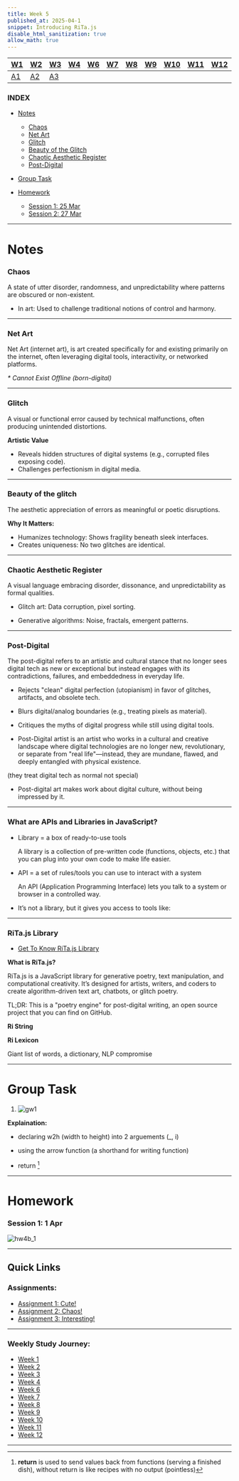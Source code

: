```yaml
---
title: Week 5
published_at: 2025-04-1
snippet: Introducing RiTa.js
disable_html_sanitization: true
allow_math: true
---
```


| [W1](https://waikei1-creative-co-63.deno.dev/week1) | [W2](https://waikei1-creative-co-63.deno.dev/week2) | [W3](https://waikei1-creative-co-63.deno.dev/week3) | [W4](https://waikei1-creative-co-63.deno.dev/week4) | [W6](https://waikei1-creative-co-63.deno.dev/week6) | [W7](https://waikei1-creative-co-63.deno.dev/week7) | [W8](https://waikei1-creative-co-63.deno.dev/week8) | [W9](https://waikei1-creative-co-63.deno.dev/week9) | [W10](https://waikei1-creative-co-63.deno.dev/week10) | [W11](https://waikei1-creative-co-63.deno.dev/week11) | [W12](https://waikei1-creative-co-63.deno.dev/week12) |
| --------------------------------------------------- | --------------------------------------------------- | --------------------------------------------------- | --------------------------------------------------- | --------------------------------------------------- | --------------------------------------------------- | --------------------------------------------------- | --------------------------------------------------- | ----------------------------------------------------- | ----------------------------------------------------- | ----------------------------------------------------- |
| [A1](https://waikei1-creative-co-63.deno.dev/A1)    | [A2](https://waikei1-creative-co-63.deno.dev/A2)    | [A3](https://waikei1-creative-co-63.deno.dev/A3)    |

### INDEX

- [Notes](https://waikei1-creative-co-63.deno.dev/week5#notes)

  - [Chaos](https://waikei1-creative-co-63.deno.dev/week5#chaos)
  - [Net Art](https://waikei1-creative-co-63.deno.dev/week5#net-art)
  - [Glitch](https://waikei1-creative-co-63.deno.dev/week5#glitch)
  - [Beauty of the Glitch](https://waikei1-creative-co-63.deno.dev/week5#beauty-of-the-glitch)
  - [Chaotic Aesthetic Register](https://waikei1-creative-co-63.deno.dev/week5#chaotic-aesthetic-register)
  - [Post-Digital](https://waikei1-creative-co-63.deno.dev/week5#post-digital)

- [Group Task](https://waikei1-creative-co-63.deno.dev/week5#group-task)

- [Homework](https://waikei1-creative-co-63.deno.dev/week4#homework)

  - [Session 1: 25 Mar](https://waikei1-creative-co-63.deno.dev/week3#session-1-25-mar)
  - [Session 2: 27 Mar](https://waikei1-creative-co-63.deno.dev/week3#session-2-27-mar)

---

# Notes

### Chaos

A state of utter disorder, randomness, and unpredictability where patterns are obscured or non-existent.

- In art: Used to challenge traditional notions of control and harmony.

---

### Net Art

Net Art (internet art), is art created specifically for and existing primarily on the internet, often leveraging digital tools, interactivity, or networked platforms.

_\* Cannot Exist Offline (born-digital)_

---

### Glitch

A visual or functional error caused by technical malfunctions, often producing unintended distortions.

**Artistic Value**

- Reveals hidden structures of digital systems (e.g., corrupted files exposing code).
- Challenges perfectionism in digital media.

---

### Beauty of the glitch

The aesthetic appreciation of errors as meaningful or poetic disruptions.

**Why It Matters:**

- Humanizes technology: Shows fragility beneath sleek interfaces.
- Creates uniqueness: No two glitches are identical.

---

### Chaotic Aesthetic Register

A visual language embracing disorder, dissonance, and unpredictability as formal qualities.

- Glitch art: Data corruption, pixel sorting.

- Generative algorithms: Noise, fractals, emergent patterns.

---

### Post-Digital

The post-digital refers to an artistic and cultural stance that no longer sees digital tech as new or exceptional but instead engages with its contradictions, failures, and embeddedness in everyday life.

- Rejects "clean" digital perfection (utopianism) in favor of glitches, artifacts, and obsolete tech.

- Blurs digital/analog boundaries (e.g., treating pixels as material).

- Critiques the myths of digital progress while still using digital tools.

* Post-Digital artist is an artist who works in a cultural and creative landscape where digital technologies are no longer new, revolutionary, or separate from "real life"—instead, they are mundane, flawed, and deeply entangled with physical existence.

(they treat digital tech as normal not special)

- Post-digital art makes work about digital culture, without being impressed by it.

---

### What are APIs and Libraries in JavaScript?

- Library = a box of ready-to-use tools

  A library is a collection of pre-written code (functions, objects, etc.) that you can plug into your own code to make life easier.

- API = a set of rules/tools you can use to interact with a system

  An API (Application Programming Interface) lets you talk to a system or browser in a controlled way.

- It’s not a library, but it gives you access to tools like:

---

### RiTa.js Library

- [Get To Know RiTa.js Library](https://youtu.be/lIPEvh8HbGQ)

**What is RiTa.js?**

RiTa.js is a JavaScript library for generative poetry, text manipulation, and computational creativity. It’s designed for artists, writers, and coders to create algorithm-driven text art, chatbots, or glitch poetry.

TL;DR: This is a "poetry engine" for post-digital writing, an open source project that you can find on GitHub.

**Ri String**

**Ri Lexicon**

Giant list of words, a dictionary, NLP compromise

---

# Group Task

1.  ![gw1](/w05s1/gw1.png)

**Explaination:**

- declaring w2h (width to height) into 2 arguements (\_, i)

- using the arrow function (a shorthand for writing function)

- return [^2]  
  [^2]: **return** is used to send values back from functions (serving a finished dish), without return is like recipes with no output (pointless)

---

# Homework

### Session 1: 1 Apr

![hw4b_1](/w05s1/hw4b_1.png)

<canvas id="glitch_self_portrait"></canvas>

<script type="module">

   const cnv = document.getElementById (`glitch_self_portrait`)
   cnv.width = cnv.parentNode.scrollWidth
   cnv.height = cnv.width * 9 / 16
   cnv.style.backgroundColor = `deeppink`

   const ctx = cnv.getContext (`2d`)

   

---

![hw4b_2](/w05s1/hw4b_2.png)

---

![hw4b_3](/w05s1/hw4b_3.png)

---

### Session 2: 3 Apr

![hw5a_1](/w05s2/hw5a_1.png)

**Post-Digital Artist: Cory Arcangel**

Work: [Super Mario Clouds (2002)](https://whitney.org/collection/works/20588)

In this work, Cory Arcangel hacked the game Super Mario Bros., erasing all gameplay elements and leaving only the endlessly scrolling blue sky and clouds.

Cramer argues that post-digital art abandons the “wow” factor. Arcangel’s manipulation of the game’s code demonstrates this approach—treating the digital medium not as a spectacle, but as raw material to be deconstructed and reimagined.

The piece exists as both a downloadable ROM and a physical cartridge in the Whitney Museum further dissolving the boundaries between virtual and physical space.

Other than that, the work is in an incomplete state (missing Mario, enemies, etc) also reflects the digital dysfunction.

---

![hw5a_2](/w05s2/hw5a_2.png)

The artist is using programming and video technology to alter the game’s code by removing the elements in the game.

If the artwork was recreated using JavaScript (recreated the endlessly scrolling blue sky and clouds), technologies, APIs, and libraries that could be used:

1. **Canvas API / p5.js**

   These would be more than sufficient to create the basic visual effects. (draw and animate the scrolling clouds and sky)

2. **Web Audio API**

   control over sound elements. (AudioContext?)

---

![hw5a_3](/w05s2/hw5a_3.png)

---

<script src="./scripts/p5.js"></script>

<canvas id="p5_example"></canvas>

<script>
    const cnv = document.getElementById ("p5_example")
    const w = cnv.parentNode.scrollWidth
    const h = w * 9 / 16

    function setup () {
        createCanvas (w, h, P2D, cnv)
    }

    function draw () {
        background (`red`)
        console.log (frameCount)
    }

</script>

---

## Quick Links

### Assignments:

- [Assignment 1: Cute!](https://waikei1-creative-co-63.deno.dev/A1)
- [Assignment 2: Chaos!](https://waikei1-creative-co-63.deno.dev/A2)
- [Assignment 3: Interesting!](https://waikei1-creative-co-63.deno.dev/A3)

---

### Weekly Study Journey:

- [Week 1](https://waikei1-creative-co-63.deno.dev/week1)
- [Week 2](https://waikei1-creative-co-63.deno.dev/week2)
- [Week 3](https://waikei1-creative-co-63.deno.dev/week3)
- [Week 4](https://waikei1-creative-co-63.deno.dev/week4)
- [Week 6](https://waikei1-creative-co-63.deno.dev/week6)
- [Week 7](https://waikei1-creative-co-63.deno.dev/week7)
- [Week 8](https://waikei1-creative-co-63.deno.dev/week8)
- [Week 9](https://waikei1-creative-co-63.deno.dev/week9)
- [Week 10](https://waikei1-creative-co-63.deno.dev/week10)
- [Week 11](https://waikei1-creative-co-63.deno.dev/week11)
- [Week 12](https://waikei1-creative-co-63.deno.dev/week12)

---
